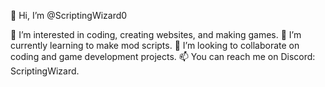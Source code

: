 👋 Hi, I’m @ScriptingWizard0

👀 I’m interested in coding, creating websites, and making games.
🌱 I’m currently learning to make mod scripts.
💞️ I’m looking to collaborate on coding and game development projects.
📫 You can reach me on Discord: ScriptingWizard.
<!---
ScriptingWizard0/ScriptingWizard0 is a ✨ special ✨ repository because its `README.md` (this file) appears on your GitHub profile.
You can click the Preview link to take a look at your changes.
--->
